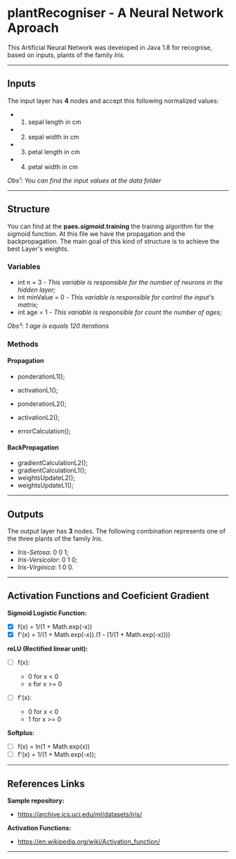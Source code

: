 # plantRecogniser - A Neural Network Aproach #

This Artificial Neural Network was developed in Java 1.8 for recognise, based on inputs, plants of the family _Iris_.

-----------------------------------------------

## Inputs ##

The input layer has __4__ nodes and accept this following normalized values:

* 1. sepal length in cm 
* 2. sepal width in cm 
* 3. petal length in cm 
* 4. petal width in cm 

_Obs¹: You can find the input values at the data folder_

----------------------------

## Structure ##

You can find at the __paes._sigmoid_.training__ the training algorithm for the sigmoid function. At this file we have the propagation and the backpropagation. The main goal of this kind of structure is to achieve the best Layer's weights.

### Variables ###

* int n = 3 - _This variable is responsible for the number of neurons in the hidden layer;_
* int minValue = 0 - _This variable is responsible for control the input's matrix;_
* int age = 1 - _This variable is responsible for count the number of ages;_

_Obs²: 1 age is equals 120 iterations_

### Methods ###

#### Propagation ####
* ponderationL1();
* activationL1();
* ponderationL2();
* activationL2();

* errorCalculation();

#### BackPropagation ####
* gradientCalculationL2();
* gradientCalculationL1();
* weightsUpdateL2();
* weightsUpdateL1();
---------------------------------------

## Outputs ##

The output layer has __3__ nodes. The following combination represents one of the three plants of the family _Iris_.

* _Iris-Setosa_: 0 0 1;
* _Iris-Versicolor_: 0 1 0;
* _Iris-Virginica_: 1 0 0.

----------------------------

## Activation Functions and Coeficient Gradient ##

__Sigmoid Logistic Function:__
* [x] f(x) = 1/(1 + Math.exp(-x))
* [x] f'(x) = 1/(1 + Math.exp(-x)).(1 - (1/(1 + Math.exp(-x))))

__reLU (Rectified linear unit):__
* [ ] f(x):
  * 0 for x < 0
  * x for x >= 0
      
* [ ] f'(x):
  * 0 for x < 0
  * 1 for x >= 0
      
__Softplus:__
* [ ] f(x) = ln(1 + Math.exp(x))
* [ ] f'(x) = 1/(1 + Math.exp(-x));

--------------------------------------------------

## References Links ##

__Sample repository:__
* <https://archive.ics.uci.edu/ml/datasets/iris/>

__Activation Functions:__
* <https://en.wikipedia.org/wiki/Activation_function/>

--------------------------------------------------
